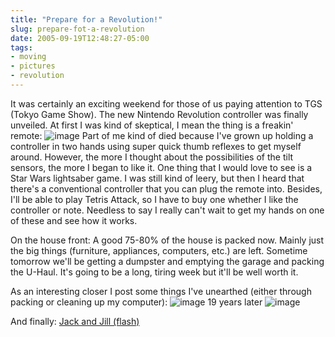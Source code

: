 ```yaml
---
title: "Prepare for a Revolution!"
slug: prepare-fot-a-revolution
date: 2005-09-19T12:48:27-05:00
tags:
- moving
- pictures
- revolution
---
```

It was certainly an exciting weekend for those of us paying attention to TGS (Tokyo Game Show). The new Nintendo Revolution controller was finally unveiled. At first I was kind of skeptical, I mean the thing is a freakin' remote:
![](http://cubemedia.ign.com/cube/image/article/651/651275/hands-on-the-revolution-controller-20050915054852879-000.jpg "image")
Part of me kind of died because I've grown up holding a controller in two hands using super quick thumb reflexes to get myself around. However, the more I thought about the possibilities of the tilt sensors, the more I began to like it. One thing that I would love to see is a Star Wars lightsaber game. I was still kind of leery, but then I heard that there's a conventional controller that you can plug the remote into. Besides, I'll be able to play Tetris Attack, so I have to buy one whether I like the controller or note. Needless to say I really can't wait to get my hands on one of these and see how it works.

On the house front: A good 75-80% of the house is packed now. Mainly just the big things (furniture, appliances, computers, etc.) are left. Sometime tomorrow we'll be getting a dumpster and emptying the garage and packing the U-Haul. It's going to be a long, tiring week but it'll be well worth it.

As an interesting closer I post some things I've unearthed (either through packing or cleaning up my computer):
![](http://www.dxprog.com/pics/me_baby.jpg "image")
19 years later
![](http://www.dxprog.com/pics/me_now.jpg "image")

And finally: [Jack and Jill (flash)](http://www.dxprog.com/pics/flash/jj.html)
